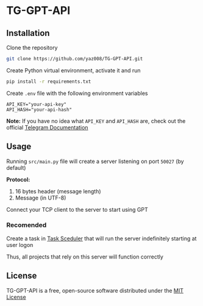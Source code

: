 # TG-GPT-API

## Installation

Clone the repository

```sh
git clone https://github.com/yaz008/TG-GPT-API.git
```

Create Python virtual environment, activate it and run

```sh
pip install -r requirements.txt
```

Create `.env` file with the following environment variables

```env
API_KEY="your-api-key"
API_HASH="your-api-hash"
```

**Note:** If you have no idea what `API_KEY` and `API_HASH` are, check out the official [Telegram Documentation](https://core.telegram.org/api/obtaining_api_id)

## Usage

Running `src/main.py` file will create a server listening on port `50027` (by default)

**Protocol:**

1. 16 bytes header (message length)
2. Message (in UTF-8)

Connect your TCP client to the server to start using GPT

### Recomended

Create a task in [Task Sceduler](https://learn.microsoft.com/en-us/windows/win32/taskschd/task-scheduler-start-page) that will run the server indefinitely starting at user logon

Thus, all projects that rely on this server will function correctly

## License

TG-GPT-API is a free, open-source software distributed under the [MIT License](LICENSE.txt)
